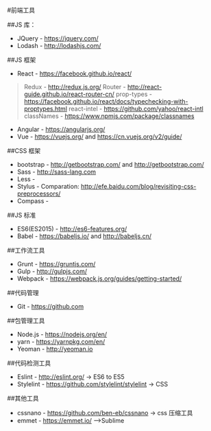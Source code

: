 #前端工具

##JS 库：
* JQuery - https://jquery.com/
* Lodash - http://lodashjs.com/


##JS 框架
* React - https://facebook.github.io/react/
 > Redux - http://redux.js.org/
 > Router - http://react-guide.github.io/react-router-cn/
 > prop-types - https://facebook.github.io/react/docs/typechecking-with-proptypes.html
 > react-intel - https://github.com/yahoo/react-intl
 > classNames - https://www.npmjs.com/package/classnames
* Angular - https://angularjs.org/
* Vue - https://vuejs.org/ and https://cn.vuejs.org/v2/guide/

##CSS 框架
* bootstrap - http://getbootstrap.com/ and http://getbootstrap.com/
* Sass - http://sass-lang.com
* Less - 
* Stylus - 
Comparation: http://efe.baidu.com/blog/revisiting-css-preprocessors/
* Compass - 

##JS 标准
* ES6(ES2015) - http://es6-features.org/
* Babel - https://babeljs.io/ and http://babeljs.cn/

##工作流工具
* Grunt - https://gruntjs.com/
* Gulp - http://gulpjs.com/
* Webpack - https://webpack.js.org/guides/getting-started/

##代码管理
* Git - https://github.com

##包管理工具
* Node.js - https://nodejs.org/en/
* yarn - https://yarnpkg.com/en/
* Yeoman - http://yeoman.io

##代码检测工具
* Eslint - http://eslint.org/ -> ES6 to ES5
* Stylelint - https://github.com/stylelint/stylelint -> CSS

##其他工具
* cssnano - https://github.com/ben-eb/cssnano -> css 压缩工具
* emmet - https://emmet.io/ -->Sublime
